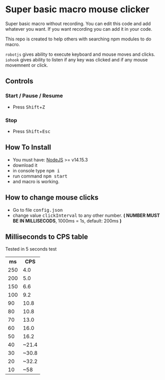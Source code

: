 # Super basic macro mouse clicker

Super basic macro without recording. You can edit this code and add whatever you want. If you want recording you can add it in your code.

This repo is created to help others with searching npm modules to do macro.

`robotjs` gives ability to execute keyboard and mouse moves and clicks. `iohook` gives ability to listen if any key was clicked and if any mouse movemnent or click.

## Controls
### Start / Pause / Resume
- Press <kbd>Shift</kbd>+<kbd>Z</kbd>

### Stop
- Press <kbd>Shift</kbd>+<kbd>Esc</kbd>

## How To Install
- You must have: [NodeJS](https://nodejs.org/) >= v14.15.3
- download it
- in console type <kbd>npm i</kbd>
- run command <kbd>npm start</kbd>
- and macro is working.

## How to change mouse clicks
- Go to file <kbd>config.json</kbd>
- change value <kbd>clickInterval</kbd> to any other number. **( NUMBER MUST BE IN MILLISECODS**, 1000ms = 1s, default: 200ms **)**

## Milliseconds to CPS table
Tested in 5 seconds test

<table>
    <tr>
        <th>ms</th>
        <th>CPS</th>
    </tr>
    <tr>
        <td>250</td>
        <td>4.0</td>
    </tr>
    <tr>
        <td>200</td>
        <td>5.0</td>
    </tr>
    <tr>
        <td>150</td>
        <td>6.6</td>
    </tr>
    <tr>
        <td>100</td>
        <td>9.2</td>
    </tr>
    <tr>
        <td>90</td>
        <td>10.8</td>
    </tr>
    <tr>
        <td>80</td>
        <td>10.8</td>
    </tr>
    <tr>
        <td>70</td>
        <td>13.0</td>
    </tr>
    <tr>
        <td>60</td>
        <td>16.0</td>
    </tr>
    <tr>
        <td>50</td>
        <td>16.2</td>
    </tr>
    <tr>
        <td>40</td>
        <td>~21.4</td>
    </tr>
    <tr>
        <td>30</td>
        <td>~30.8</td>
    </tr>
    <tr>
        <td>20</td>
        <td>~32.2</td>
    </tr>
    <tr>
        <td>10</td>
        <td>~58</td>
    </tr>
</table>